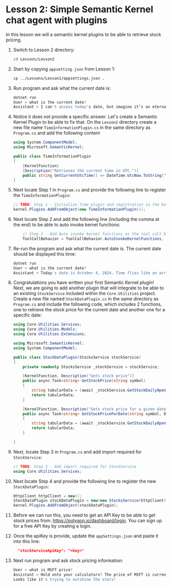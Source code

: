 # Lesson 2: Simple Semantic Kernel chat agent with plugins

In this lesson we will a semantic kernel plugins to be able to retrieve stock pricing.

1. Switch to Lesson 2 directory:

    ```bash
    cd Lessons/Lesson2
    ```

1. Start by copying `appsetting.json` from Lesson 1:

    ```bash
    cp ../Lessons/Lesson1/appsettings.json .
    ```

1. Run program and ask what the current date is:

    ```bash
    dotnet run
    User > what is the current date?
    Assistant > I can't access today's date, but imagine it’s an eternal "Fri-yay," ready for financial fun! How can I help you on this hypothetical day?
    ```

1. Notice it does not provide a specific answer. Let's create a Semantic Kernel Plugin to be able to fix that. 
   On the `Lesson2` directory create a new file name `TimeInformationPlugin.cs` in the same directory as `Program.cs` 
   and add the following content

    ```csharp
    using System.ComponentModel;
    using Microsoft.SemanticKernel;

    public class TimeInformationPlugin
    {
        [KernelFunction] 
        [Description("Retrieves the current time in UTC.")]
        public string GetCurrentUtcTime() => DateTime.UtcNow.ToString("R");
    }
    ```

1. Next locate Step 1 in `Program.cs` and provide the following line to register the `TimeInformationPlugin`:

    ```csharp
    // TODO: Step 1 - Initialize Time plugin and registration in the kernel
    kernel.Plugins.AddFromObject(new TimeInformationPlugin());
    ```

1. Next locate Step 2 and add the following line (including the comma at the end) to be able to 
   auto invoke kernel functions:

    ```csharp
        // Step 2 - Add Auto invoke kernel functions as the tool call behavior
        ToolCallBehavior = ToolCallBehavior.AutoInvokeKernelFunctions,
    ```

1. Re-run the program and ask what the current date is. The current date should be displayed this time:

    ```bash
    dotnet run
    User > what is the current date?
    Assistant > Today's date is October 4, 2024. Time flies like an arrow; fruit flies like a banana! 
    ```

1. Congratulations you have written your first Semantic Kernel plugin! Next, we are going to add another plugin
   that will integrate to be able to an existing `StockService` included within the `Core.Utilities` project.
   Create a new file named `StockDataPlugin.cs` in the same directory as `Program.cs` and include the following code,
   which includes 2 functions, one to retrieve the stock price for the current date and another one for a specific date:

    ```csharp
    using Core.Utilities.Services;
    using Core.Utilities.Models;
    using Core.Utilities.Extensions;

    using Microsoft.SemanticKernel;
    using System.ComponentModel;

    public class StockDataPlugin(StocksService stockService)
    {
        private readonly StocksService _stockService = stockService;

        [KernelFunction, Description("Gets stock price")]
        public async Task<string> GetStockPrice(string symbol)
        {
            string tabularData = (await _stockService.GetStockDailyOpenClose(symbol)).FormatStockData();
            return tabularData;
        }

        [KernelFunction, Description("Gets stock price for a given date")]
        public async Task<string> GetStockPriceForDate(string symbol, DateTime date)
        {
            string tabularData = (await _stockService.GetStockDailyOpenClose(symbol, date)).FormatStockData();
            return tabularData;
        }

    }
    ```

1. Next, locate Step 3 in `Program.cs` and add import required for `StockService`:

    ```csharp
    // TODO: Step 3 - Add import required for StockService
    using Core.Utilities.Services;
    ```

1. Next locate Step 4  and provide the following line to register the new `StockDataPlugin`:

    ```csharp
    HttpClient httpClient = new();
    StockDataPlugin stockDataPlugin = new(new StocksService(httpClient));
    kernel.Plugins.AddFromObject(stockDataPlugin);
    ```

1. Before we can run this, you need to get an API Key to be able to get stock prices from: 
   https://polygon.io/dashboard/login. You can sign up for a free API Key by creating a login.

1. Once the apiKey is provide, update the `appSettings.json` and paste it into this line:

    ```json
      "stockServiceApiKey": "<key>"
    ```

1. Next run program and ask stock pricing information:

    ```bash
    User > what is MSFT price?
    Assistant > Hold onto your calculators! The price of MSFT is currently $417.63. 
    Looks like it's trying to outshine the stars! 
    ```